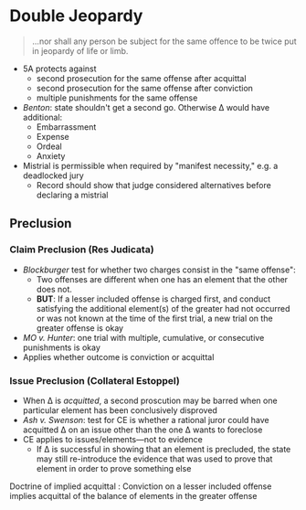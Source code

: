 # Double Jeopardy

> ...nor shall any person be subject for the same offence to be twice put in jeopardy of life or limb.

* 5A protects against 
    * second prosecution for the same offense after acquittal
    * second prosecution for the same offense after conviction
    * multiple punishments for the same offense
* *Benton*: state shouldn't get a second go. Otherwise ∆ would have additional:
    - Embarrassment
    - Expense
    - Ordeal
    - Anxiety
* Mistrial is permissible when required by "manifest necessity," e.g. a deadlocked jury
    - Record should show that judge considered alternatives before declaring a mistrial

## Preclusion

### Claim Preclusion (Res Judicata)

* *Blockburger* test for whether two charges consist in the "same offense":
    - Two offenses are different when one has an element that the other does not.
    * **BUT**: If a lesser included offense is charged first, and conduct satisfying the additional element(s) of the greater had not occurred or was not known at the time of the first trial, a new trial on the greater offense is okay
* *MO v. Hunter*: one trial with multiple, cumulative, or consecutive punishments is okay
* Applies whether outcome is conviction or acquittal

### Issue Preclusion (Collateral Estoppel)

* When ∆ is *acquitted*, a second proscution may be barred when one particular element has been conclusively disproved
* *Ash v. Swenson*: test for CE is whether a rational juror could have acquitted ∆ on an issue other than the one ∆ wants to foreclose
* CE applies to issues/elements—not to evidence
    * If ∆ is successful in showing that an element is precluded, the state may still re-introduce the evidence that was used to prove that element in order to prove something else

Doctrine of implied acquittal
:   Conviction on a lesser included offense implies acquittal of the balance of elements in the greater offense
